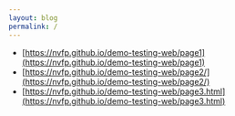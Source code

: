 ```yaml
---
layout: blog
permalink: /
---
```


- [https://nvfp.github.io/demo-testing-web/page1](https://nvfp.github.io/demo-testing-web/page1)
- [https://nvfp.github.io/demo-testing-web/page2/](https://nvfp.github.io/demo-testing-web/page2/)
- [https://nvfp.github.io/demo-testing-web/page3.html](https://nvfp.github.io/demo-testing-web/page3.html)